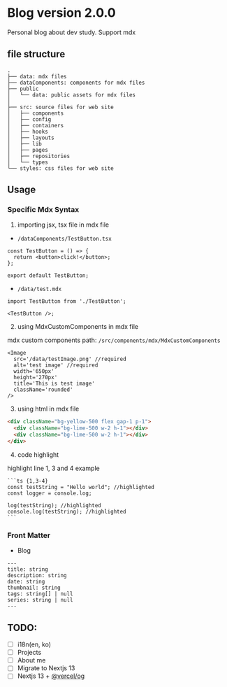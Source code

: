 # Blog version 2.0.0

Personal blog about dev study. Support mdx

## file structure

```
.
├── data: mdx files
├── dataComponents: components for mdx files
├── public
│   └── data: public assets for mdx files
│
├── src: source files for web site
│   ├── components
│   ├── config
│   ├── containers
│   ├── hooks
│   ├── layouts
│   ├── lib
│   ├── pages
│   ├── repositories
│   └── types
└── styles: css files for web site
```

## Usage

### Specific Mdx Syntax

1. importing jsx, tsx file in mdx file

- `/dataComponents/TestButton.tsx`

```tsx
const TestButton = () => {
  return <button>click!</button>;
};

export default TestButton;
```

- `/data/test.mdx`

```tsx
import TestButton from './TestButton';

<TestButton />;
```

2. using MdxCustomComponents in mdx file

mdx custom components path: `/src/components/mdx/MdxCustomComponents`

```tsx
<Image
  src='/data/testImage.png' //required
  alt='test image' //required
  width='650px'
  height='270px'
  title='This is test image'
  className='rounded'
/>
```

3. using html in mdx file

```html
<div className="bg-yellow-500 flex gap-1 p-1">
  <div className="bg-lime-500 w-2 h-1"></div>
  <div className="bg-lime-500 w-2 h-1"></div>
</div>
```

4. code highlight

highlight line 1, 3 and 4 example

````
```ts {1,3-4}
const testString = "Hello world"; //highlighted
const logger = console.log;

log(testString); //highlighted
console.log(testString); //highlighted
```
````

### Front Matter

- Blog

```
---
title: string
description: string
date: string
thumbnail: string
tags: string[] | null
series: string | null
---
```

## TODO:

- [ ] i18n(en, ko)
- [ ] Projects
- [ ] About me
- [ ] Migrate to Nextjs 13
- [ ] Nextjs 13 + [@vercel/og](https://vercel.com/docs/concepts/functions/edge-functions/og-image-generation)
